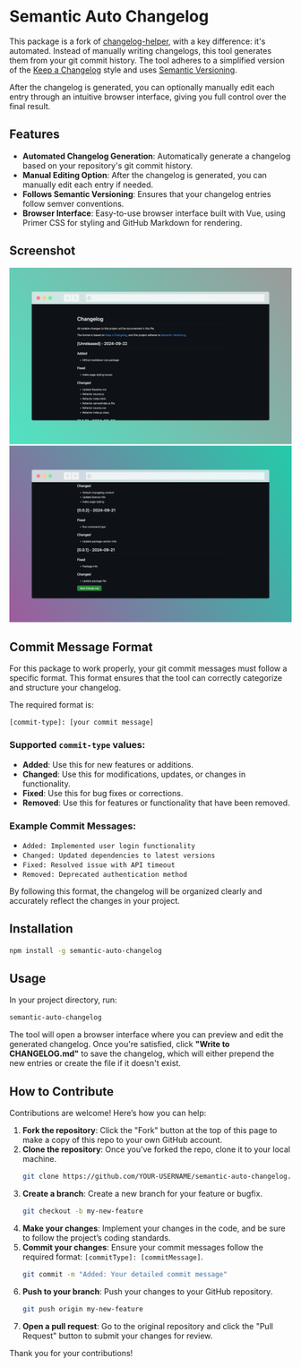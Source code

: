 # Semantic Auto Changelog

This package is a fork of [changelog-helper](https://github.com/RyanZim/changelog-helper), with a key difference: it's automated. Instead of manually writing changelogs, this tool generates them from your git commit history. The tool adheres to a simplified version of the [Keep a Changelog](https://keepachangelog.com/en/1.0.0/) style and uses [Semantic Versioning](https://semver.org/).

After the changelog is generated, you can optionally manually edit each entry through an intuitive browser interface, giving you full control over the final result.

## Features
- **Automated Changelog Generation**: Automatically generate a changelog based on your repository's git commit history.
- **Manual Editing Option**: After the changelog is generated, you can manually edit each entry if needed.
- **Follows Semantic Versioning**: Ensures that your changelog entries follow semver conventions.
- **Browser Interface**: Easy-to-use browser interface built with Vue, using Primer CSS for styling and GitHub Markdown for rendering.

## Screenshot
![Screenshot01](screenshot01.png)
![Screenshot02](screenshot02.png)

## Commit Message Format

For this package to work properly, your git commit messages must follow a specific format. This format ensures that the tool can correctly categorize and structure your changelog.

The required format is:

```
[commit-type]: [your commit message]
```

### Supported `commit-type` values:
- **Added**: Use this for new features or additions.
- **Changed**: Use this for modifications, updates, or changes in functionality.
- **Fixed**: Use this for bug fixes or corrections.
- **Removed**: Use this for features or functionality that have been removed.

### Example Commit Messages:
- `Added: Implemented user login functionality`
- `Changed: Updated dependencies to latest versions`
- `Fixed: Resolved issue with API timeout`
- `Removed: Deprecated authentication method`

By following this format, the changelog will be organized clearly and accurately reflect the changes in your project.

## Installation

```bash
npm install -g semantic-auto-changelog
```

## Usage

In your project directory, run:

```bash
semantic-auto-changelog
```

The tool will open a browser interface where you can preview and edit the generated changelog. Once you're satisfied, click **"Write to CHANGELOG.md"** to save the changelog, which will either prepend the new entries or create the file if it doesn't exist.

## How to Contribute

Contributions are welcome! Here’s how you can help:

1. **Fork the repository**: Click the "Fork" button at the top of this page to make a copy of this repo to your own GitHub account.
2. **Clone the repository**: Once you’ve forked the repo, clone it to your local machine.
    ```bash
    git clone https://github.com/YOUR-USERNAME/semantic-auto-changelog.git
    ```
3. **Create a branch**: Create a new branch for your feature or bugfix.
    ```bash
    git checkout -b my-new-feature
    ```
4. **Make your changes**: Implement your changes in the code, and be sure to follow the project’s coding standards.
5. **Commit your changes**: Ensure your commit messages follow the required format: `[commitType]: [commitMessage]`.
    ```bash
    git commit -m "Added: Your detailed commit message"
    ```
6. **Push to your branch**: Push your changes to your GitHub repository.
    ```bash
    git push origin my-new-feature
    ```
7. **Open a pull request**: Go to the original repository and click the "Pull Request" button to submit your changes for review.

Thank you for your contributions!
